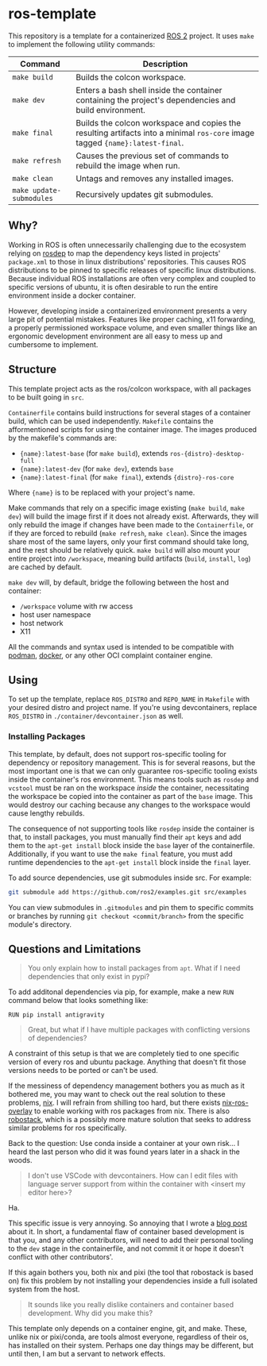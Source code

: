 # ros-template

This repository is a template for a containerized [ROS 2](https://docs.ros.org/) project. It uses `make` to implement the following utility commands:

| Command                  | Description                                                                                                                   |
| ------------------------ | ----------------------------------------------------------------------------------------------------------------------------- |
| `make build`             | Builds the colcon workspace.                                                                                                  |
| `make dev`               | Enters a bash shell inside the container containing the project's dependencies and build environment.                         |
| `make final`             | Builds the colcon workspace and copies the resulting artifacts into a minimal `ros-core` image tagged `{name}:latest-final`. |
| `make refresh`           | Causes the previous set of commands to rebuild the image when run.                                                            |
| `make clean`             | Untags and removes any installed images.                                                                                      |
| `make update-submodules` | Recursively updates git submodules.                                                                                           |

## Why?

Working in ROS is often unnecessarily challenging due to the ecosystem relying on [rosdep](https://github.com/ros/rosdistro/blob/master/rosdep/base.yaml) to map the dependency keys listed in projects' `package.xml` to those in linux distributions' repositories. This causes ROS distributions to be pinned to specific releases of specific linux distributions. Because individual ROS installations are often very complex and coupled to specific versions of ubuntu, it is often desirable to run the entire environment inside a docker container.

However, developing inside a containerized environment presents a very large pit of potential mistakes. Features like proper caching, x11 forwarding, a properly permissioned workspace volume, and even smaller things like an ergonomic development environment are all easy to mess up and cumbersome to implement.

## Structure

This template project acts as the ros/colcon workspace, with all packages to be built going in `src`.

`Containerfile` contains build instructions for several stages of a container build, which can be used independently. `Makefile` contains the afformentioned scripts for using the container image. The images produced by the makefile's commands are:

- `{name}:latest-base` (for `make build`), extends `ros-{distro}-desktop-full`
- `{name}:latest-dev` (for `make dev`), extends `base`
- `{name}:latest-final` (for `make final`), extends `{distro}-ros-core`

Where `{name}` is to be replaced with your project's name.

Make commands that rely on a specific image existing (`make build`, `make dev`) will build the image first if it does not already exist. Afterwards, they will only rebuild the image if changes have been made to the `Containerfile`, or if they are forced to rebuild (`make refresh`, `make clean`). Since the images share most of the same layers, only your first command should take long, and the rest should be relatively quick. `make build` will also mount your entire project into `/workspace`, meaning build artifacts (`build`, `install`, `log`) are cached by default.

`make dev` will, by default, bridge the following between the host and container:

- `/workspace` volume with rw access
- host user namespace
- host network
- X11

All the commands and syntax used is intended to be compatible with [podman](https://podman.io/), [docker](https://www.docker.com/), or any other OCI complaint container engine.

## Using

To set up the template, replace `ROS_DISTRO` and `REPO_NAME` in `Makefile` with your desired distro and project name. If you're using devcontainers, replace `ROS_DISTRO` in `./container/devcontainer.json` as well.

### Installing Packages

This template, by default, does not support ros-specific tooling for dependency or repository management. This is for several reasons, but the most important one is that we can only guarantee ros-specific tooling exists inside the container's ros environment. This means tools such as `rosdep` and `vcstool` must be ran on the workspace *inside* the container, necessitating the workspace be copied into the container as part of the `base` image. This would destroy our caching because any changes to the workspace would cause lengthy rebuilds.

The consequence of not supporting tools like `rosdep` inside the container is that, to install packages, you must manually find their `apt` keys and add them to the `apt-get install` block inside the `base` layer of the containerfile. Additionally, if you want to use the `make final` feature, you must add runtime dependencies to the `apt-get install` block inside the `final` layer.

To add source dependencies, use git submodules inside src. For example:

```sh
git submodule add https://github.com/ros2/examples.git src/examples
```

You can view submodules in `.gitmodules` and pin them to specific commits or branches by running `git checkout <commit/branch>` from the specific module's directory.

## Questions and Limitations

> You only explain how to install packages from `apt`. What if I need dependencies that only exist in pypi?

To add additonal dependencies via pip, for example, make a new `RUN` command below that looks something like:

```containerfile
RUN pip install antigravity
```

> Great, but what if I have multiple packages with conflicting versions of dependencies?

A constraint of this setup is that we are completely tied to one specific version of every ros and ubuntu package. Anything that doesn't fit those versions needs to be ported or can't be used.

If the messiness of dependency management bothers you as much as it bothered me, you may want to check out the real solution to these problems, [nix](http://nix.dev/). I will refrain from shilling too hard, but there exists [nix-ros-overlay](https://github.com/lopsided98/nix-ros-overlay) to enable working with ros packages from nix. There is also [robostack](https://robostack.github.io/index.html), which is a possibly more mature solution that seeks to address similar problems for ros specifically.

Back to the question: Use conda inside a container at your own risk... I heard the last person who did it was found years later in a shack in the woods.

> I don't use VSCode with devcontainers. How can I edit files with language server support from within the container with \<insert my editor here\>?

Ha.

This specific issue is very annoying. So annoying that I wrote a [blog post](https://anglesideangle.dev/blog/container-hell/) about it. In short, a fundamental flaw of container based development is that you, and any other contributors, will need to add their personal tooling to the `dev` stage in the containerfile, and not commit it or hope it doesn't conflict with other contributors'.

If this again bothers you, both nix and pixi (the tool that robostack is based on) fix this problem by not installing your dependencies inside a full isolated system from the host.

> It sounds like you really dislike containers and container based development. Why did you make this?

This template only depends on a container engine, git, and make. These, unlike nix or pixi/conda, are tools almost everyone, regardless of their os, has installed on their system. Perhaps one day things may be different, but until then, I am but a servant to network effects.
